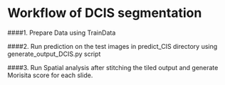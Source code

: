 
# Workflow of DCIS segmentation

####1. Prepare Data using TrainData

####2. Run prediction on the test images in predict_CIS directory using generate_output_DCIS.py script

####3. Run Spatial analysis after stitching the tiled output and generate Morisita score for each slide.
